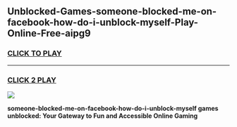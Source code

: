 
## Unblocked-Games-someone-blocked-me-on-facebook-how-do-i-unblock-myself-Play-Online-Free-aipg9
<h3>
<a href="https://premium76.site?title=someone-blocked-me-on-facebook-how-do-i-unblock-myself&ref=26A">CLICK TO PLAY</a></h3>
<hr>

<h3>
<a href="https://premium76.site?title=someone-blocked-me-on-facebook-how-do-i-unblock-myself&ref=26A">CLICK 2 PLAY</a>
  
</h3>

<a href="https://premium76.site?title=someone-blocked-me-on-facebook-how-do-i-unblock-myself&ref=26A"><img src="https://clearcache.store/games.png"></a>


**someone-blocked-me-on-facebook-how-do-i-unblock-myself games unblocked: Your Gateway to Fun and Accessible Online Gaming**
